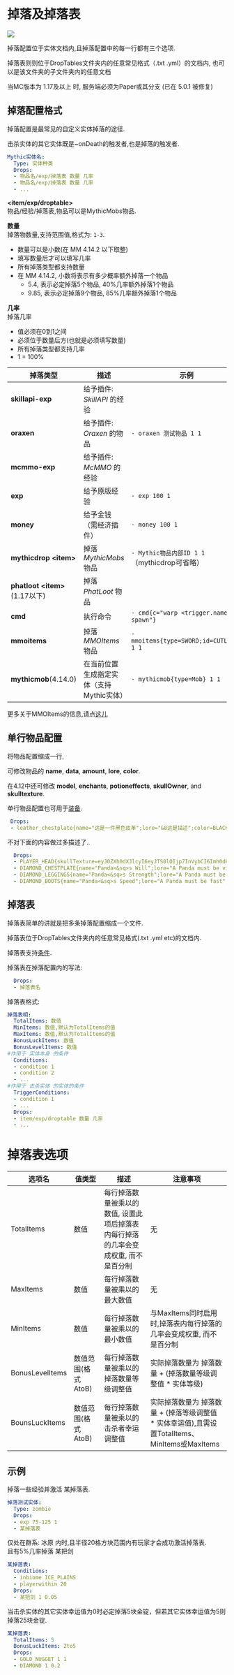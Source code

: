 掉落及掉落表
=====================

![](http://fs5.directupload.net/images/160308/p4f6hk8e.jpg)

掉落配置位于实体文档内,且掉落配置中的每一行都有三个选项.

掉落表则则位于DropTables文件夹内的任意常见格式（.txt .yml）的文档内, 也可以是该文件夹的子文件夹内的任意文档

当MC版本为 1.17及以上 时, 服务端必须为Paper或其分支 (已在 5.0.1 被修复)

掉落配置格式
-----

掉落配置是最常见的自定义实体掉落的途径.

击杀实体的其它实体既是~onDeath的触发者,也是掉落的触发者.

```yml
Mythic实体名:
  Type: 实体种类
  Drops:
  - 物品名/exp/掉落表 数量 几率
  - 物品名/exp/掉落表 数量 几率
  - ...
```

**&lt;item/exp/droptable&gt;**  
物品/经验/掉落表,物品可以是MythicMobs物品.

**数量**  
掉落物数量,支持范围值,格式为: ```1-3```.
  - 数量可以是小数(在 MM 4.14.2 以下取整)
  - 填写数量后才可以填写几率
  - 所有掉落类型都支持数量
  - 在 MM 4.14.2, 小数将表示有多少概率额外掉落一个物品
      * 5.4, 表示必定掉落5个物品, 40%几率额外掉落1个物品
      * 9.85, 表示必定掉落9个物品, 85%几率额外掉落1个物品

**几率**  
掉落几率
  - 值必须在0到1之间
  - 必须位于数量后方(也就是必须填写数量)
  - 所有掉落类型都支持几率
  - 1 = 100%

| **掉落类型**           | **描述**                                          | **示例**                             |
|-----------------------------|----------------------------------------------------------|-----------------------------------------|
| **skillapi-exp**            | 给予插件: *SkillAPI* 的经验   |                                         |
| **oraxen**               | 给予插件: *Oraxen* 的物品  | `- oraxen 测试物品 1 1`|
| **mcmmo-exp**               | 给予插件: *McMMO* 的经验  |                                         |
| **exp**                     | 给予原版经验  | `- exp 100 1` |
| **money**                   | 给予金钱（需经济插件） | `- money 100 1` |
| **mythicdrop &lt;item&gt;** | 掉落 *MythicMobs* 物品 | `- Mythic物品内部ID 1 1`（mythicdrop可省略）   |
| **phatloot &lt;item&gt;**(1.17以下)   | 掉落 *PhatLoot* 物品    |                                         |
| **cmd**                     | 执行命令  | `- cmd{c="warp <trigger.name> spawn"}`  |
| **mmoitems**                | 掉落 *MMOItems* 物品  | `- mmoitems{type=SWORD;id=CUTLASS} 1 1` |
| **mythicmob**(4.14.0)                | 在当前位置生成指定实体（支持Mythic实体）  | `- mythicmob{type=Mob} 1 1` |

更多关于MMOItems的信息,请点[这儿](https://git.lumine.io/mythiccraft/mmoitems/-/wikis/Item%20Drop%20Tables)

**单行物品配置**
------------------

将物品配置缩成一行.

可修改物品的 **name**, **data**, **amount**, **lore**, **color**.

在4.12中还可修改 **model**, **enchants**, **potioneffects**, **skullOwner**, and **skulltexture**.

单行物品配置也可用于[装备](/实体/装备).

```yml
 Drops:
 - leather_chestplate{name="这是一件黑色皮革";lore="&8这是描述";color=BLACK} 1 1
```

不对下面的内容做过多描述了..

```yml
  Drops:
  - PLAYER_HEAD{skullTexture=eyJ0ZXh0dXJlcyI6eyJTS0lOIjp7InVybCI6Imh0dHA6Ly90ZXh0dXJlcy5taW5lY3JhZnQubmV0L3RleHR1cmUvYjY0NjNlNjRjZTI5NzY0ZGIzY2I0NjgwNmNlZTYwNmFmYzI0YmRmMGNlMTRiNjY2MGMyNzBhOTZjNzg3NDI2In19fQ==;enchants=WATER_WORKER:1,OXYGEN:3} 1 1
  - DIAMOND_CHESTPLATE{name="Panda<&sq>s Will";lore="A Panda must be vigilant";enchants=PROTECTION_ENVIRONMENTAL:4,DURABILITY:3,MENDING:1,THORNS:2} 1 1
  - DIAMOND_LEGGINGS{name="Panda<&sq>s Strength";lore="A Panda must be strong";enchants=PROTECTION_ENVIRONMENTAL:4,DURABILITY:3,MENDING:1,THORNS:2} 1 1
  - DIAMOND_BOOTS{name="Panda<&sq>s Speed";lore="A Panda must be fast";enchants=PROTECTION_ENVIRONMENTAL:4,DURABILITY:3,MENDING:1,PROTECTION_FALL:4,DEPTH_STRIDER:3} 1 1
```


掉落表
-----------

掉落表简单的讲就是把多条掉落配置缩成一个文件.

掉落表位于DropTables文件夹内的任意常见格式(.txt .yml etc)的文档内.

掉落表支持[条件](/技能/条件).

掉落表在掉落配置内的写法:  
```yml
  Drops:
  - 掉落表名
```
掉落表格式:
```yml
掉落表明: 
  TotalItems: 数值
  MinItems: 数值,默认为TotalItems的值
  MaxItems: 数值,默认为TotalItems的值
  BonusLuckItems: 数值
  BonusLevelItems: 数值
#作用于 实体本身 的条件
  Conditions:
  - condition 1
  - condition 2
  - ...
#作用于 击杀实体 的实体的条件
  TriggerConditions:
  - condition 1
  - ...
  Drops:
  - item/exp/droptable 数量 几率
  - ...
```
掉落表选项
=================

| 选项名 | 值类型 | 描述 | 注意事项 |
| ------ | ------ | ---- | -------- |
| TotalItems | 数值 | 每行掉落数量被乘以的数值, 设置此项后掉落表内每行掉落的几率会变成权重, 而不是百分制 | 无 |
| MaxItems | 数值 | 每行掉落数量被乘以的最大数值 | 无 |
| MinItems | 数值 | 每行掉落数量被乘以的最小数值 | 与MaxItems同时启用时,掉落表内每行掉落的几率会变成权重, 而不是百分制 |
| BonusLevelItems | 数值范围(格式AtoB) | 每行掉落数量被乘以的掉落数量等级调整值 | 实际掉落数量为 掉落数量 + (掉落数量等级调整值 * 实体等级) |
| BounsLuckItems | 数值范围(格式AtoB) | 每行掉落数量被乘以的击杀者幸运调整值 | 实际掉落数量为 掉落数量 + (掉落等级调整值 * 实体幸运值),且需设置TotalItems、MinItems或MaxItems |


示例
--------

掉落一些经验并激活 某掉落表.
```yml
掉落测试实体:
  Type: zombie
  Drops:
  - exp 75-125 1
  - 某掉落表
```

仅处在群系: 冰原 内时,且半径20格方块范围内有玩家才会成功激活掉落表.  
且有5%几率掉落 某把剑
```yml
某掉落表:
  Conditions:
  - inbiome ICE_PLAINS
  - playerwithin 20
  Drops:
  - 某把剑 1 0.05
```
当击杀实体的其它实体幸运值为0时必定掉落5块金锭，但若其它实体幸运值为5则掉落25块金锭.
```yml
某掉落表:
  TotalItems: 5
  BonusLuckItems: 2to5
  Drops:
  - GOLD_NUGGET 1 1
  - DIAMOND 1 0.2
```